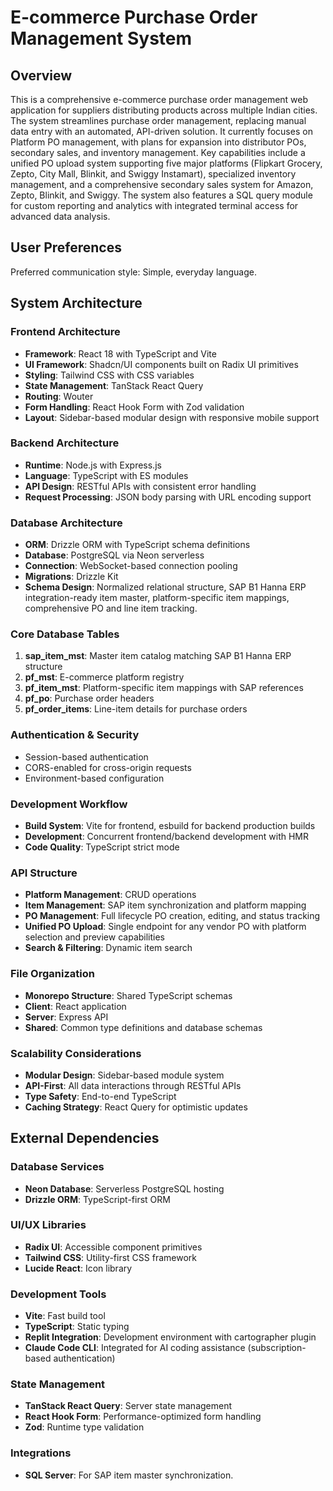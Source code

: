 # E-commerce Purchase Order Management System

## Overview

This is a comprehensive e-commerce purchase order management web application for suppliers distributing products across multiple Indian cities. The system streamlines purchase order management, replacing manual data entry with an automated, API-driven solution. It currently focuses on Platform PO management, with plans for expansion into distributor POs, secondary sales, and inventory management. Key capabilities include a unified PO upload system supporting five major platforms (Flipkart Grocery, Zepto, City Mall, Blinkit, and Swiggy Instamart), specialized inventory management, and a comprehensive secondary sales system for Amazon, Zepto, Blinkit, and Swiggy. The system also features a SQL query module for custom reporting and analytics with integrated terminal access for advanced data analysis.

## User Preferences

Preferred communication style: Simple, everyday language.

## System Architecture

### Frontend Architecture
- **Framework**: React 18 with TypeScript and Vite
- **UI Framework**: Shadcn/UI components built on Radix UI primitives
- **Styling**: Tailwind CSS with CSS variables
- **State Management**: TanStack React Query
- **Routing**: Wouter
- **Form Handling**: React Hook Form with Zod validation
- **Layout**: Sidebar-based modular design with responsive mobile support

### Backend Architecture
- **Runtime**: Node.js with Express.js
- **Language**: TypeScript with ES modules
- **API Design**: RESTful APIs with consistent error handling
- **Request Processing**: JSON body parsing with URL encoding support

### Database Architecture
- **ORM**: Drizzle ORM with TypeScript schema definitions
- **Database**: PostgreSQL via Neon serverless
- **Connection**: WebSocket-based connection pooling
- **Migrations**: Drizzle Kit
- **Schema Design**: Normalized relational structure, SAP B1 Hanna ERP integration-ready item master, platform-specific item mappings, comprehensive PO and line item tracking.

### Core Database Tables
1. **sap_item_mst**: Master item catalog matching SAP B1 Hanna ERP structure
2. **pf_mst**: E-commerce platform registry
3. **pf_item_mst**: Platform-specific item mappings with SAP references
4. **pf_po**: Purchase order headers
5. **pf_order_items**: Line-item details for purchase orders

### Authentication & Security
- Session-based authentication
- CORS-enabled for cross-origin requests
- Environment-based configuration

### Development Workflow
- **Build System**: Vite for frontend, esbuild for backend production builds
- **Development**: Concurrent frontend/backend development with HMR
- **Code Quality**: TypeScript strict mode

### API Structure
- **Platform Management**: CRUD operations
- **Item Management**: SAP item synchronization and platform mapping
- **PO Management**: Full lifecycle PO creation, editing, and status tracking
- **Unified PO Upload**: Single endpoint for any vendor PO with platform selection and preview capabilities
- **Search & Filtering**: Dynamic item search

### File Organization
- **Monorepo Structure**: Shared TypeScript schemas
- **Client**: React application
- **Server**: Express API
- **Shared**: Common type definitions and database schemas

### Scalability Considerations
- **Modular Design**: Sidebar-based module system
- **API-First**: All data interactions through RESTful APIs
- **Type Safety**: End-to-end TypeScript
- **Caching Strategy**: React Query for optimistic updates

## External Dependencies

### Database Services
- **Neon Database**: Serverless PostgreSQL hosting
- **Drizzle ORM**: TypeScript-first ORM

### UI/UX Libraries
- **Radix UI**: Accessible component primitives
- **Tailwind CSS**: Utility-first CSS framework
- **Lucide React**: Icon library

### Development Tools
- **Vite**: Fast build tool
- **TypeScript**: Static typing
- **Replit Integration**: Development environment with cartographer plugin
- **Claude Code CLI**: Integrated for AI coding assistance (subscription-based authentication)

### State Management
- **TanStack React Query**: Server state management
- **React Hook Form**: Performance-optimized form handling
- **Zod**: Runtime type validation

### Integrations
- **SQL Server**: For SAP item master synchronization.